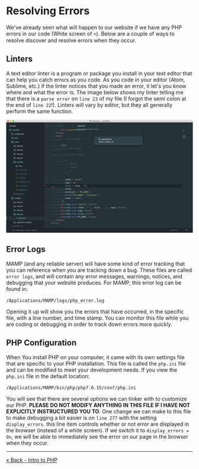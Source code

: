 # Resolving Errors
We've already seen what will happen to our website if we have any PHP errors in our code (White screen of :skull:).  Below are a couple of ways to resolve discover and resolve errors when they occur.

## Linters
A text editor linter is a program or package you install in your text editor that can help you catch errors as you code.  As you code in your editor (Atom, Sublime, etc.) if the linter notices that you made an error, it let's you know where and what the error is.  The image below shows my linter telling me that there is a `parse error` on `line 23` of my file (I forgot the semi colon at the end of `line 22`!).  Linters will vary by editor, but they all generally perform the same function.

![](docs/linter.png)

## Error Logs
MAMP (and any reliable server) will have some kind of error tracking that you can reference when you are tracking down a bug.  These files are called `error logs`, and will contain any error messages, warnings, notices, and debugging that your website produces.  For MAMP, this error log can be found in:

	/Applications/MAMP/logs/php_error.log

Opening it up will show you the errors that have occurred, in the specific file, with a line number, and time stamp.  You can monitor this file while you are coding or debugging in order to track down errors more quickly.

## PHP Configuration
When You install PHP on your computer, it came with its own settings file that are specific to your PHP installation.  This file is called the `php.ini` file and can be modified to meet your development needs.  If you view the `php.ini` file in the default location:

	/Applications/MAMP/bin/php/php7.0.15/conf/php.ini

You will see that there are several options we can tinker with to customize our PHP.  **PLEASE DO NOT MODIFY ANYTHING IN THIS FILE IF I HAVE NOT EXPLICITLY INSTRUCTURED YOU TO**.  One change we can make to this file to make debugging a bit easier is on `line 277` with the setting `display_errors`.  this line item controls whether or not error are displayed in the browser (instead of a white screen).  If we switch it to `display_errors = On`, we will be able to immediately see the error on our page in the browser when they occur.

___

[« Back - Intro to PHP](4-Variables.md)

